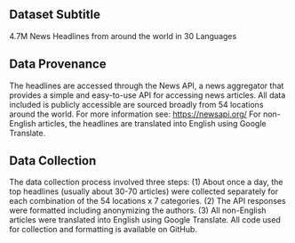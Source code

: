 


## Dataset Subtitle

4.7M News Headlines from around the world in 30 Languages

## Data Provenance

The headlines are accessed through the News API, a news aggregator that provides a simple and easy-to-use API for accessing news articles. All data included is publicly accessible are sourced broadly from 54 locations around the world. For more information see: https://newsapi.org/ 
For non-English articles, the headlines are translated into English using Google Translate.

## Data Collection

The data collection process involved three steps: (1) About once a day, the top headlines (usually about 30-70 articles) were collected separately for each combination of the 54 locations x 7 categories. (2) The API responses were formatted including anonymizing the authors. (3) All non-English articles were translated into English using Google Translate. All code used for collection and formatting is available on GitHub.



